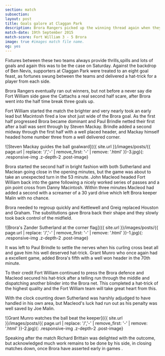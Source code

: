 ```yaml
---
section: match
subsection:
layout: post
title: Goals galore at Claggan Park
description: Brora Rangers picked up the winning thread again when they accounted for Fort William by 5 goals to 3 in an eventful match at Claggan Park on Saturday.
match-date: 19th September 2015
match-score: Fort William 3 - 5 Brora
image: true #images match file name.
og: yes
---
```

Fixtures between these two teams always provide thrills,spills and lots of goals and again this was to be the case on Saturday. Against the backdrop of Ben Nevis, supporters at Claggan Park were treated to an eight goal feast, as fortunes swung between the teams and delivered a hat-trick for a player from each side. 

Brora Rangers eventually ran out winners, but not before a never say die Fort William side gave the Cattachs a real second half scare, after Brora went into the half time break three goals up.

Fort William started the match the brighter and very nearly took an early lead but Macintosh fired a low shot just wide of the Brora goal. As the first half progressed Brora became dominant and Paul Brindle netted their first after a ball was sent through by Steven Mackay. Brindle added a second midway through the first half with a well placed header, and Mackay himself headed home number three from a well delivered corner. 

![Steven Mackay guides the ball goalward]({{ site.url }}/images/posts/{{ page.url | replace: '/','-' | remove_first: '-' | remove: '.html' }}-3.jpg){: .responsive-img .z-depth-2 .post-image}

Brora started the second half in bright fashion with both Sutherland and Maclean going close in the opening minutes, but the game was about to take an unexpected turn in the 53 minute. John Macleod headed Fort William back into the game following a nicely worked series of passes and a pin point cross from Danny Macintosh. Within three minutes Macleod had added a second with a screamer of a 30 yard drive which left Brora keeper Malin with no chance. 

Brora needed to regroup quickly and Kettlewell and Greig replaced Houston and Graham. The substitutions gave  Brora back their shape and they slowly took back control of the midfield. 

![Brora's Zander Sutherland at the corner flag]({{ site.url }}/images/posts/{{ page.url | replace: '/','-' | remove_first: '-' | remove: '.html' }}-1.jpg){: .responsive-img .z-depth-2 .post-image}

It was left to Paul Brindle to settle the nerves when his curling cross beat all and gave him his well deserved hat-trick. Grant Munro who once again had a excellent game, added Brora's fifth with a well won header in the 70th minute. 

To their credit Fort William continued to press the Brora defence and Macleod secured his hat-trick after a telling run through the middle and dispatching another blinder into the Brora net. This completed a hat-trick of the highest quality and the Fort William team will take great heart from this. 

With the clock counting down Sutherland was harshly adjudged to have handled in his own area, but Macleod's luck had run out as his penalty was well saved by Joe Malin. 

![Grant Munro watches the ball beat the keeper]({{ site.url }}/images/posts/{{ page.url | replace: '/','-' | remove_first: '-' | remove: '.html' }}-2.jpg){: .responsive-img .z-depth-2 .post-image}

Speaking after the match Richard Brittain was delighted with the outcome, but acknowledged much work remains to be done by his side, in closing matches down, once Brora have asserted early in games . 